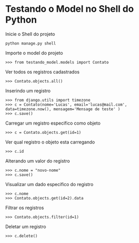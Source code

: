 Testando o Model no Shell do Python
===

Inicie o Shell do projeto

    python manage.py shell

Importe o model do projeto

    >>> from testando_model.models import Contato



Ver todos os registros cadastrados

    >>> Contato.objects.all()

Inserindo um registro

    >>> from django.utils import timezone
    >>> c = Contato(nome='Lucas', email='lucas@mail.com', data=timezone.now(), mensagem='Mensage de teste' )
    >>> c.save()

Carregar um registro especifico como objeto

    >>> c = Contato.objects.get(id=1)

Ver qual registro o objeto esta carregando

    >>> c.id

Alterando um valor do registro

    >>> c.nome = "novo-nome"
    >>> c.save()

Visualizar um dado especifico do registro

    >>> c.nome
    >>> Contato.objects.get(id=2).data

Filtrar os registros

    >>> Contato.objects.filter(id=1)

Deletar um registro

    >>> c.delete()